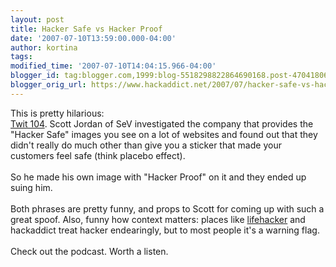 ```yaml
---
layout: post
title: Hacker Safe vs Hacker Proof
date: '2007-07-10T13:59:00.000-04:00'
author: kortina
tags:
modified_time: '2007-07-10T14:04:15.966-04:00'
blogger_id: tag:blogger.com,1999:blog-5518298822864690168.post-4704180651242654005
blogger_orig_url: https://www.hackaddict.net/2007/07/hacker-safe-vs-hacker-proof.html
---
```


This is pretty hilarious:<br /><a href="http://www.twit.tv/104">Twit 104</a>.  Scott Jordan of SeV investigated the company that provides the "Hacker Safe" images you see on a lot of websites and found out that they didn't really do much other than give you a sticker that made your customers feel safe (think placebo effect).<br /><br />So he made his own image with "Hacker Proof" on it and they ended up suing him.<br /><br />Both phrases are pretty funny, and props to Scott for coming up with such a great spoof.  Also, funny how context matters: places like <a href="http://lifehacker.com">lifehacker</a> and hackaddict treat hacker endearingly, but to most people it's a warning flag.<br /><br />Check out the podcast.  Worth a listen.